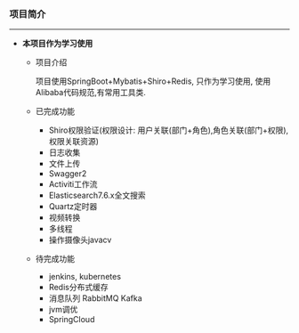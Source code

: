 ### 项目简介

---

 * **本项目作为学习使用**
    
    * 项目介绍
        
        项目使用SpringBoot+Mybatis+Shiro+Redis, 只作为学习使用,
        使用Alibaba代码规范,有常用工具类.

    * 已完成功能

        * Shiro权限验证(权限设计: 用户关联(部门+角色),角色关联(部门+权限),权限关联资源)
        * 日志收集
        * 文件上传
        * Swagger2
        * Activiti工作流
        * Elasticsearch7.6.x全文搜索
        * Quartz定时器
        * 视频转换
        * 多线程
        * 操作摄像头javacv

    * 待完成功能
        
        * jenkins, kubernetes
        * Redis分布式缓存
        * 消息队列 RabbitMQ Kafka
        * jvm调优
        * SpringCloud
        